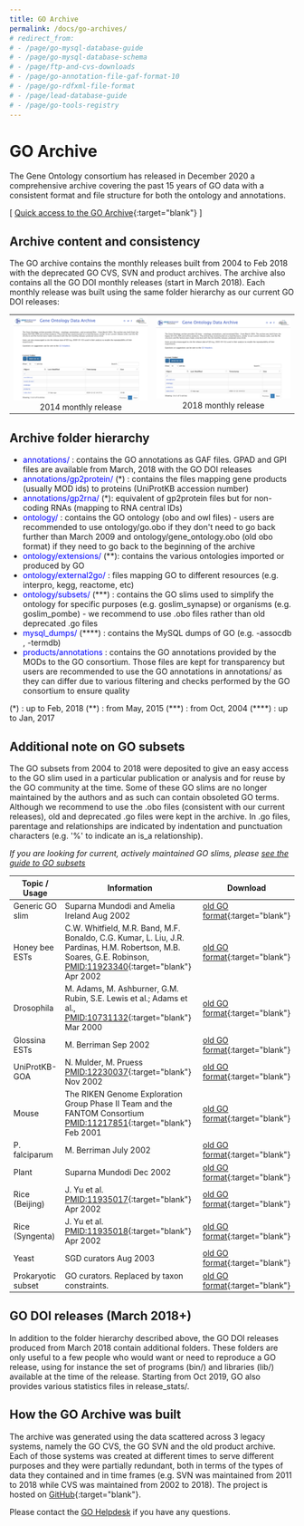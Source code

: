 ```yaml
---
title: GO Archive
permalink: /docs/go-archives/
# redirect_from: 
# - /page/go-mysql-database-guide
# - /page/go-mysql-database-schema
# - /page/ftp-and-cvs-downloads
# - /page/go-annotation-file-gaf-format-10
# - /page/go-rdfxml-file-format
# - /page/lead-database-guide
# - /page/go-tools-registry
---
```


# GO Archive

The Gene Ontology consortium has released in December 2020 a comprehensive archive covering the past 15 years of GO data with a consistent format and file structure for both the ontology and annotations.

[ [Quick access to the GO Archive](http://release.geneontology.org/){:target="blank"} ]

## Archive content and consistency

The GO archive contains the monthly releases built from 2004 to Feb 2018 with the deprecated GO CVS, SVN and product archives. The archive also contains all the GO DOI monthly releases (start in March 2018). Each monthly release was built using the same folder hierarchy as our current GO DOI releases:

<table align="center" style="width: 100%">
    <tr>
        <td><img width="650" src="/assets/GO_release_2004.png" alt="GO Archive - 2014 release"><div style="text-align: center">2014 monthly release</div></td>
        <td><img width="650" src="/assets/GO_release_2018.png" alt="GO Archive - 2018 release"><div style="text-align: center">2018 monthly release</div></td>
    </tr>
</table>

## Archive folder hierarchy
* <span style="color: blue">annotations/</span> : contains the GO annotations as GAF files. GPAD and GPI files are available from March, 2018 with the GO DOI releases
* <span style="color: blue">annotations/gp2protein/</span> (*) : contains the files mapping gene products (usually MOD ids) to proteins (UniProtKB accession number)
* <span style="color: blue">annotations/gp2rna/</span> (*): equivalent of gp2protein files but for non-coding RNAs (mapping to RNA central IDs)
* <span style="color: blue">ontology/</span> : contains the GO ontology (obo and owl files) - users are recommended to use ontology/go.obo if they don't need to go back further than March 2009 and ontology/gene_ontology.obo (old obo format) if they need to go back to the beginning of the archive
* <span style="color: blue">ontology/extensions/</span> (**): contains the various ontologies imported or produced by GO
* <span style="color: blue">ontology/external2go/</span> : files mapping GO to different resources (e.g. interpro, kegg, reactome, etc)
* <span style="color: blue">ontology/subsets/</span> (***) : contains the GO slims used to simplify the ontology for specific purposes (e.g. goslim_synapse) or organisms (e.g. goslim_pombe) - we recommend to use .obo files rather than old deprecated .go files
* <span style="color: blue">mysql_dumps/</span> (****) : contains the MySQL dumps of GO (e.g. -assocdb , -termdb)
* <span style="color: blue">products/annotations</span> : contains the GO annotations provided by the MODs to the GO consortium. Those files are kept for transparency but users are recommended to use the GO annotations in annotations/ as they can differ due to various filtering and checks performed by the GO consortium to ensure quality

<p>
(*) : up to Feb, 2018
(**) : from May, 2015
(***) : from Oct, 2004
(****) : up to Jan, 2017
</p>


## Additional note on GO subsets
The GO subsets from 2004 to 2018 were deposited to give an easy access to the GO slim used in a particular publication or analysis and for reuse by the GO community at the time. Some of these GO slims are no longer maintained by the authors and as such can contain obsoleted GO terms. Although we recommend to use the .obo files (consistent with our current releases), old and deprecated .go files were kept in the archive. In .go files, parentage and relationships are indicated by indentation and punctuation characters (e.g. '%' to indicate an is_a relationship).

_If you are looking for current, actively maintained GO slims, please [see the guide to GO subsets](/docs/go-subset-guide/#download-go-subsets)_

|Topic / Usage |	Information |	Download|
|--------------|--------------|---------|
|Generic GO slim |	Suparna Mundodi and Amelia Ireland Aug 2002 |	[old GO format](http://cvsweb.geneontology.org/cgi-bin/cvsweb.cgi/go/GO_slims/archived_GO_slims/generic.0208){:target="blank"}|
|Honey bee ESTs |	C.W. Whitfield, M.R. Band, M.F. Bonaldo, C.G. Kumar, L. Liu, J.R. Pardinas, H.M. Robertson, M.B. Soares, G.E. Robinson, [PMID:11923340](http://www.ncbi.nlm.nih.gov/pubmed/11932240){:target="blank"} Apr 2002 |	[old GO format](http://cvsweb.geneontology.org/cgi-bin/cvsweb.cgi/go/GO_slims/archived_GO_slims/goslim_Apis_EST.0402){:target="blank"}|
|Drosophila |	M. Adams, M. Ashburner, G.M. Rubin, S.E. Lewis et al.; Adams et al., [PMID:10731132](http://www.ncbi.nlm.nih.gov/pubmed/10731132){:target="blank"} Mar 2000 |[old GO format](http://cvsweb.geneontology.org/cgi-bin/cvsweb.cgi/go/GO_slims/archived_GO_slims/goslim_Drosophila.0200){:target="blank"}|
|Glossina ESTs |	M. Berriman Sep 2002 |[old GO format](http://cvsweb.geneontology.org/cgi-bin/cvsweb.cgi/go/GO_slims/archived_GO_slims/goslim_Glossina_EST.0905){:target="blank"}|
|UniProtKB-GOA |	N. Mulder, M. Pruess [PMID:12230037](http://www.ncbi.nlm.nih.gov/pubmed/12230037){:target="blank"} Nov 2002 |[old GO format](http://cvsweb.geneontology.org/cgi-bin/cvsweb.cgi/go/GO_slims/archived_GO_slims/goslim_goa.2002){:target="blank"}|
|Mouse |	The RIKEN Genome Exploration Group Phase II Team and the FANTOM Consortium [PMID:11217851](http://www.ncbi.nlm.nih.gov/pubmed/11217851){:target="blank"} Feb 2001 |[old GO format](http://cvsweb.geneontology.org/cgi-bin/cvsweb.cgi/go/GO_slims/archived_GO_slims/goslim_Mouse_Riken.0201){:target="blank"}|
|P. falciparum |	M. Berriman July 2002 |	[old GO format](http://cvsweb.geneontology.org/cgi-bin/cvsweb.cgi/go/GO_slims/archived_GO_slims/goslim_Pfalciparum.2002){:target="blank"}|
|Plant |	Suparna Mundodi Dec 2002 |[old GO format](http://cvsweb.geneontology.org/cgi-bin/cvsweb.cgi/go/GO_slims/archived_GO_slims/goslim_plant.2003){:target="blank"}|
|Rice (Beijing) |	J. Yu et al. [PMID:11935017](http://www.ncbi.nlm.nih.gov/pubmed/11935017){:target="blank"} Apr 2002 |[old GO format](http://cvsweb.geneontology.org/cgi-bin/cvsweb.cgi/go/GO_slims/archived_GO_slims/goslim_Rice_Beijing.0204){:target="blank"}|
|Rice (Syngenta) |	J. Yu et al. [PMID:11935018](http://www.ncbi.nlm.nih.gov/pubmed/11935018){:target="blank"} Apr 2002 |[old GO format](http://cvsweb.geneontology.org/cgi-bin/cvsweb.cgi/go/GO_slims/archived_GO_slims/goslim_Rice_Syngenta.0204){:target="blank"}|
|Yeast |	SGD curators Aug 2003 	|[old GO format](http://cvsweb.geneontology.org/cgi-bin/cvsweb.cgi/go/GO_slims/archived_GO_slims/goslim_yeast.2003){:target="blank"}|
|Prokaryotic subset |	GO curators. Replaced by taxon constraints. |[old GO format](http://purl.obolibrary.org/obo/go/releases/2018-06-01/subsets/gosubset_prok.obo){:target="blank"}|


## GO DOI releases (March 2018+)
In addition to the folder hierarchy described above, the GO DOI releases produced from March 2018 contain additional folders. These folders are only useful to a few people who would want or need to reproduce a GO release, using for instance the set of programs (bin/) and libraries (lib/) available at the time of the release. Starting from Oct 2019, GO also provides various statistics files in release_stats/.

## How the GO Archive was built
The archive was generated using the data scattered across 3 legacy systems, namely the GO CVS, the GO SVN and the old product archive. Each of those systems was created at different times to serve different purposes and they were partially redundant, both in terms of the types of data they contained and in time frames (e.g. SVN was maintained from 2011 to 2018 while CVS was maintained from 2002 to 2018). The project is hosted on [GitHub](https://github.com/geneontology/archive-reconstruction){:target="blank"}.


Please contact the <a href="http://help.geneontology.org">GO Helpdesk</a> if you have any questions.
